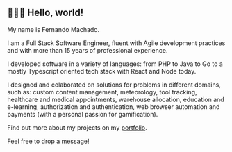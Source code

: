 ## 🧑🏽‍💻  Hello, world!

My name is Fernando Machado. 

I am a Full Stack Software Engineer, fluent with Agile development practices and with more than 15 years of professional experience.

I developed software in a variety of languages: from PHP to Java to Go to a mostly Typescript oriented tech stack with React and Node today.

I designed and colaborated on solutions for problems in different domains, such as: custom content management, meteorology, tool tracking, healthcare and medical appointments, warehouse allocation, education and e-learning, authorization and authentication, web browser automation and payments (with a personal passion for gamification).

Find out more about my projects on my [portfolio](https://fer-nando-machado.github.io/). 

Feel free to drop a message!

